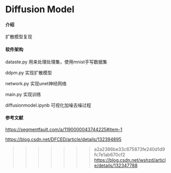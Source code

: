 # Diffusion Model

#### 介绍
扩散模型复现


#### 软件架构
dataste.py 用来处理处理集，使用mnist手写数据集

ddpm.py 实现扩散模型

network.py 实现unet神经网络

main.py 实现训练

diffusionmodel.ipynb 可视化加噪去噪过程


#### 参考文献
https://segmentfault.com/a/1190000043744225#item-1

https://blog.csdn.net/DFCED/article/details/132394895

>>>>>>> a2a2386be33c675873fe240d1d9fc7e1ab670cf2
https://blog.csdn.net/wshzd/article/details/132347788